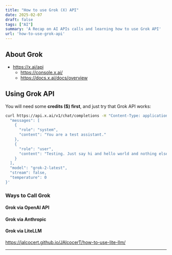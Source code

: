 ```yaml
---
title: "How to use Grok (X) API"
date: 2025-02-07
draft: false
tags: ["AI"]
summary: 'A Recap on AI APIs calls and learning how to use Grok API'
url: 'how-to-use-grok-api'
---
```


## About Grok

* https://x.ai/api
    * https://console.x.ai/
    * https://docs.x.ai/docs/overview

## Using Grok API

You will need some **credits ($) first**, and just try that Grok API works:

```sh
curl https://api.x.ai/v1/chat/completions -H "Content-Type: application/json" -H "Authorization: Bearer xai-somecoolapikey" -d '{
  "messages": [
    {
      "role": "system",
      "content": "You are a test assistant."
    },
    {
      "role": "user",
      "content": "Testing. Just say hi and hello world and nothing else."
    }
  ],
  "model": "grok-2-latest",
  "stream": false,
  "temperature": 0
}'
```

### Ways to Call Grok

#### Grok via OpenAI API

#### Grok via Anthropic

#### Grok via LiteLLM

https://jalcocert.github.io/JAlcocerT/how-to-use-lite-llm/

---

